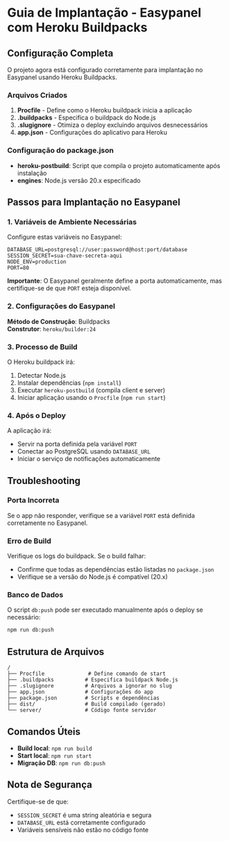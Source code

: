 # Guia de Implantação - Easypanel com Heroku Buildpacks

## Configuração Completa

O projeto agora está configurado corretamente para implantação no Easypanel usando Heroku Buildpacks.

### Arquivos Criados

1. **Procfile** - Define como o Heroku buildpack inicia a aplicação
2. **.buildpacks** - Especifica o buildpack do Node.js
3. **.slugignore** - Otimiza o deploy excluindo arquivos desnecessários
4. **app.json** - Configurações do aplicativo para Heroku

### Configuração do package.json

- **heroku-postbuild**: Script que compila o projeto automaticamente após instalação
- **engines**: Node.js versão 20.x especificado

## Passos para Implantação no Easypanel

### 1. Variáveis de Ambiente Necessárias

Configure estas variáveis no Easypanel:

```
DATABASE_URL=postgresql://user:password@host:port/database
SESSION_SECRET=sua-chave-secreta-aqui
NODE_ENV=production
PORT=80
```

**Importante**: O Easypanel geralmente define a porta automaticamente, mas certifique-se de que `PORT` esteja disponível.

### 2. Configurações do Easypanel

**Método de Construção**: Buildpacks  
**Construtor**: `heroku/builder:24`  

### 3. Processo de Build

O Heroku buildpack irá:

1. Detectar Node.js
2. Instalar dependências (`npm install`)
3. Executar `heroku-postbuild` (compila client e server)
4. Iniciar aplicação usando o `Procfile` (`npm run start`)

### 4. Após o Deploy

A aplicação irá:
- Servir na porta definida pela variável `PORT`
- Conectar ao PostgreSQL usando `DATABASE_URL`
- Iniciar o serviço de notificações automaticamente

## Troubleshooting

### Porta Incorreta
Se o app não responder, verifique se a variável `PORT` está definida corretamente no Easypanel.

### Erro de Build
Verifique os logs do buildpack. Se o build falhar:
- Confirme que todas as dependências estão listadas no `package.json`
- Verifique se a versão do Node.js é compatível (20.x)

### Banco de Dados
O script `db:push` pode ser executado manualmente após o deploy se necessário:
```bash
npm run db:push
```

## Estrutura de Arquivos

```
/
├── Procfile              # Define comando de start
├── .buildpacks          # Especifica buildpack Node.js
├── .slugignore          # Arquivos a ignorar no slug
├── app.json             # Configurações do app
├── package.json         # Scripts e dependências
├── dist/                # Build compilado (gerado)
└── server/              # Código fonte servidor
```

## Comandos Úteis

- **Build local**: `npm run build`
- **Start local**: `npm run start`
- **Migração DB**: `npm run db:push`

## Nota de Segurança

Certifique-se de que:
- `SESSION_SECRET` é uma string aleatória e segura
- `DATABASE_URL` está corretamente configurado
- Variáveis sensíveis não estão no código fonte
